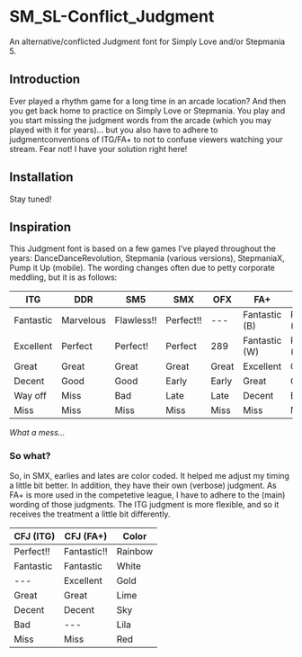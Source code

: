 # SM_SL-Conflict_Judgment
An alternative/conflicted Judgment font for Simply Love and/or Stepmania 5.

## Introduction
Ever played a rhythm game for a long time in an arcade location? And then you get back home to practice on Simply Love or Stepmania.
You play and you start missing the judgment words from the arcade (which you may played with it for years)... but you also have to
adhere to judgmentconventions of ITG/FA+ to not to confuse viewers watching your stream. Fear not! I have your solution right here!

## Installation
Stay tuned!

## Inspiration
This Judgment font is based on a few games I've played throughout the years: DanceDanceRevolution, Stepmania (various versions), StepmaniaX, Pump it Up (mobile).
The wording changes often due to petty corporate meddling, but it is as follows:

ITG | DDR | SM5 | SMX | OFX | FA+ | PIU
--- | --- | --- | --- |--- |--- |---
Fantastic | Marvelous | Flawless!! | Perfect!! | --- | Fantastic (B) | Perfect (RB)
Excellent | Perfect | Perfect! | Perfect | 289 | Fantastic (W) | Perfect (B)
Great | Great | Great | Great | Great | Excellent | Great
Decent | Good | Good | Early | Early | Great | Good
Way off | Miss | Bad | Late | Late | Decent | Bad
Miss | Miss | Miss | Miss | Miss | Miss | Miss

*What a mess...*

### So what?
So, in SMX, earlies and lates are color coded. It helped me adjust my timing a little bit better. In addition, they have their own (verbose) judgment.
As FA+ is more used in the competetive league, I have to adhere to the (main) wording of those judgments. The ITG judgment is more flexible, and so it receives the treatment a little bit differently.

CFJ (ITG) | CFJ (FA+) | Color |
--- | --- | --- |
Perfect!! | Fantastic!! | Rainbow |
Fantastic | Fantastic | White |
--- | Excellent | Gold |
Great | Great | Lime |
Decent | Decent | Sky |
Bad | --- | Lila |
Miss | Miss | Red |

